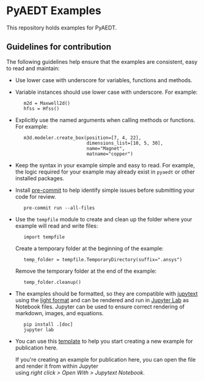 # PyAEDT Examples

This repository holds examples for PyAEDT.

## Guidelines for contribution

The following guidelines help ensure that the examples are consistent, easy to read and maintain:

- Use lower case with underscore for variables, functions and methods.
- Variable instances should use lower case with underscore.
  For example:
  ```
     m2d = Maxwell2d()
     hfss = Hfss() 
  ```
- Explicitly use the named arguments when calling methods or functions. For example:
  ```
     m3d.modeler.create_box(position=[7, 4, 22], 
                            dimensions_list=[10, 5, 30], 
                            name="Magnet", 
                            matname="copper")
  ```
- Keep the syntax in your example simple and easy to read. For example, the logic required for your example may already exist in ``pyaedt`` or other installed packages.
- Install [pre-commit](https://pre-commit.com/) to help identify simple issues before submitting your code for review.
  ```
     pre-commit run --all-files
  ```
- Use the ``tempfile`` module to create and clean up the folder where your example will read and write files:
  ```
     import tempfile
  ```
  Create a temporary folder at the beginning of the example:
  ```
     temp_folder = tempfile.TemporaryDirectory(suffix=".ansys")
  ```
  Remove the temporary folder at the end of the example:
  ```
     temp_folder.cleanup()
  ```
- The examples should be formatted, so they are compatible with 
  [jupytext](https://jupytext.readthedocs.io/en/latest/) using the [light format](https://jupytext.readthedocs.io/en/latest/formats-scripts.html#the-light-format) and can
  be rendered and run in [Jupyter Lab](https://docs.jupyter.org/en/latest/) as Notebook files. Jupyter can be used to ensure correct
  rendering of markdown, images, and equations.
  ```
     pip install .[doc]
     jupyter lab
  ```
- You can use this [template](./examples/template.py) to help you start creating a new example 
  for publication here.

  If you're creating an example for publication here, you can open
  the file and render it from within Jupyter  
  using _right click > Open With > Jupytext Notebook_.
